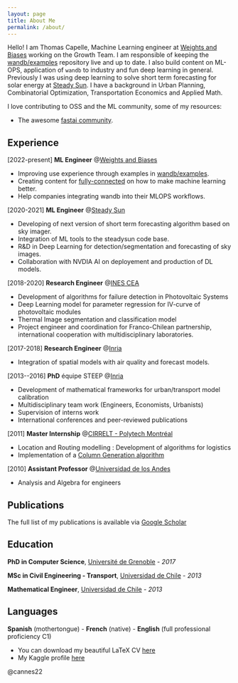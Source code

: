 ```yaml
---
layout: page
title: About Me
permalink: /about/
---
```


Hello! I am Thomas Capelle, Machine Learning engineer at [Weights and Biases](http://wandb.com) working on the Growth Team. I am responsible of keeping the [wandb/examples](http://github.com/wandb/examples) repository live and up to date. I also build content on ML-OPS, application of `wandb` to industry and fun deep learning in general. Previously I was using deep learning to solve short term forecasting for solar energy at [Steady Sun](http://steadysun.fr). I have a background in Urban Planning, Combinatorial Optimization, Transportation Economics and Applied Math.



I love contributing to OSS and the ML community, some of my resources:
- The awesome [fastai community](https://forums.fast.ai/u/tcapelle/summary).


## Experience
[2022-present] **ML Engineer** @[Weights and Biases](http://wandb.com)
- Improving use experience through examples in [wandb/examples](http://github.com/wandb/examples).
- Creating content for [fully-connected](https://wandb.com/fc) on how to make machine learning better.
- Help companies integrating wandb into their MLOPS workflows.

[2020-2021] **ML Engineer** @[Steady Sun](http://steadysun.fr)
- Developing of next version of short term forecasting algorithm based on sky imager.
- Integration of ML tools to the steadysun code base.
- R&D in Deep Learning for detection/segmentation and forecasting of sky images.
- Collaboration with NVDIA AI on deployement and production of DL models.

[2018-2020] **Research Engineer** @[INES CEA](http://cea.fr)
- Development of algorithms for failure detection in Photovoltaic Systems
- Deep Learning model for parameter regression for IV-curve of photovoltaic modules
- Thermal Image segmentation and classification model
- Project engineer and coordination for Franco-Chilean partnership, international cooperation with multidisciplinary laboratories.

[2017-2018] **Research Engineer** @[Inria](http://inria.fr)
- Integration of spatial models with air quality and forecast models.

[2013--2016] **PhD** équipe STEEP @[Inria](http://inria.fr)
- Development of mathematical frameworks for urban/transport model calibration
- Multidisciplinary team work (Engineers, Economists, Urbanists)
- Supervision of interns work
- International conferences and peer-reviewed publications

[2011] **Master Internship** @[CIRRELT - Polytech Montréal](https://www.cirrelt.ca/)
- Location and Routing modelling : Development of algorithms for logistics
- Implementation of a [Column Generation algorithm](https://www.sciencedirect.com/science/article/pii/S0377221718304740)

[2010] **Assistant Professor** @[Universidad de los Andes](http://www.uandes.cl)
- Analysis and Algebra for engineers

## Publications

The full list of my publications is available via [Google Scholar](https://scholar.google.com/citations?hl=en&user=54AmAVUAAAAJ&view_op=list_works&gmla=AJsN-F7KXg9I52kC7hCSnQgV_2MTcXiM1PuhuT_NEaE2x3tej2k7jhuagVXFkllIfU7LEkrYY_oBISUxD2LxrZ78F1NLsFmyEoO3Lfrqree5d3tRiPU94-s)

## Education

**PhD in Computer Science**, [Université de Grenoble](https://www.uga.fr) - *2017*

**MSc in Civil Engineering - Transport**, [Universidad de Chile](www.uchile.cl) - *2013*

**Mathematical Engineer**, [Universidad de Chile](https://www.dim.uchile.cl) - *2013*

## Languages

**Spanish** (mothertongue) - **French** (native) - **English** (full professional proficiency C1) 

- You can download my beautiful LaTeX CV [here](https://github.com/tcapelle/CV/releases/latest)
- My Kaggle profile [here](https://www.kaggle.com/tcapelle)


@cannes22